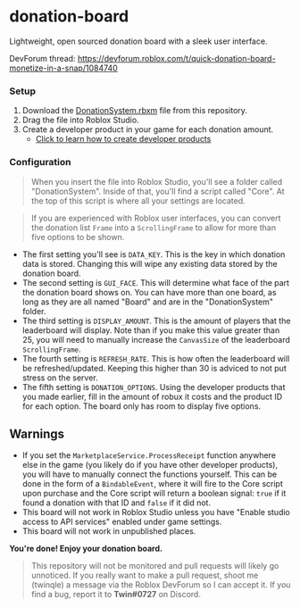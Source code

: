 # donation-board
Lightweight, open sourced donation board with a sleek user interface.

DevForum thread: https://devforum.roblox.com/t/quick-donation-board-monetize-in-a-snap/1084740

### Setup
1. Download the <a href="https://github.com/twinrbx/donation-board/raw/main/DonationSystem.rbxm">DonationSystem.rbxm</a> file from this repository.
2. Drag the file into Roblox Studio.
3. Create a developer product in your game for each donation amount.
    - <a href="https://developer.roblox.com/en-us/articles/Developer-Products-In-Game-Purchases" target="_blank">Click to learn how to create developer products</a>

### Configuration
> When you insert the file into Roblox Studio, you'll see a folder called "DonationSystem". Inside of that, you'll find a script called "Core". At the top of this script is where all your settings are located.

> If you are experienced with Roblox user interfaces, you can convert the donation list `Frame` into a `ScrollingFrame` to allow for more than five options to be shown.

- The first setting you'll see is `DATA_KEY`. This is the key in which donation data is stored. Changing this will wipe any existing data stored by the donation board.
- The second setting is `GUI_FACE`. This will determine what face of the part the donation board shows on. You can have more than one board, as long as they are all named "Board" and are in the "DonationSystem" folder. 
- The third setting is `DISPLAY_AMOUNT`. This is the amount of players that the leaderboard will display. Note than if you make this value greater than 25, you will need to manually increase the `CanvasSize` of the leaderboard `ScrollingFrame`.
- The fourth setting is `REFRESH_RATE`. This is how often the leaderboard will be refreshed/updated. Keeping this higher than 30 is adviced to not put stress on the server.
- The fifth setting is `DONATION_OPTIONS`. Using the developer products that you made earlier, fill in the amount of robux it costs and the product ID for each option. The board only has room to display five options.

## Warnings
- If you set the `MarketplaceService.ProcessReceipt` function anywhere else in the game (you likely do if you have other developer products), you will have to manually connect the functions yourself. This can be done in the form of a `BindableEvent`, where it will fire to the Core script upon purchase and the Core script will return a boolean signal: `true` if it found a donation with that ID and `false` if it did not.
- This board will not work in Roblox Studio unless you have "Enable studio access to API services" enabled under game settings.
- This board will not work in unpublished places.

**You're done! Enjoy your donation board.**

> This repository will not be monitored and pull requests will likely go unnoticed. If you really want to make a pull request, shoot me (twinqle) a message via the Roblox DevForum so I can accept it. If you find a bug, report it to **Twin#0727** on Discord.
